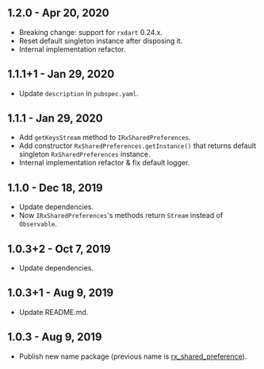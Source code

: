 ## 1.2.0 - Apr 20, 2020

*   Breaking change: support for `rxdart` 0.24.x.
*   Reset default singleton instance after disposing it.
*   Internal implementation refactor.

## 1.1.1+1 - Jan 29, 2020

*   Update `description` in `pubspec.yaml`.

## 1.1.1 - Jan 29, 2020

*   Add `getKeysStream` method to `IRxSharedPreferences`.
*   Add constructor `RxSharedPreferences.getInstance()` that returns default singleton `RxSharedPreferences` instance.
*   Internal implementation refactor & fix default logger.

## 1.1.0 - Dec 18, 2019

*   Update dependencies.
*   Now `IRxSharedPreferences`'s methods return `Stream` instead of `Observable`.

## 1.0.3+2 - Oct 7, 2019

*   Update dependencies.

## 1.0.3+1 - Aug 9, 2019

*   Update README.md.

## 1.0.3 - Aug 9, 2019

*   Publish new name package (previous name is [rx_shared_preference](https://pub.dev/packages/rx_shared_preference)).
